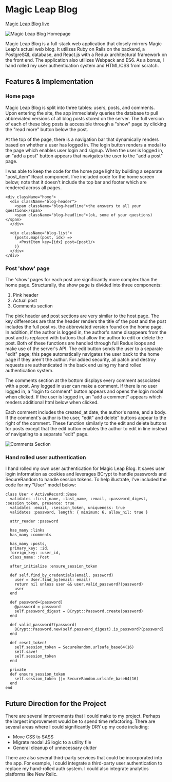 # Magic Leap Blog

[Magic Leap Blog live][site]

[site]: https://magic-leap-blog.herokuapp.com/#/blog

![Magic Leap Blog Homepage](https://res.cloudinary.com/dsguwnfdw/image/upload/v1483399887/Screen_Shot_2017-01-02_at_3.30.57_PM_niwlhp.png)

Magic Leap Blog is a full-stack web application that closely mirrors Magic Leap's actual web blog. It utilizes Ruby on Rails on the backend, a PostgreSQL database, and React.js with a Redux architectural framework on the front end. The application also utilizes Webpack and ES6. As a bonus, I hand rolled my user authentication system and HTML/CSS from scratch.

## Features & Implementation

### Home page

  Magic Leap Blog is split into three tables: users, posts, and comments. Upon entering the site, the app immediately queries the database to pull abbreviated versions of all blog posts stored on the server. The full version of each of these blog posts is accessible through a "show" page by clicking the "read more" button below the post.

  At the top of the page, there is a navigation bar that dynamically renders based on whether a user has logged in. The login button renders a modal to the page which enables user login and signup. When the user is logged in, an "add a post" button appears that navigates the user to the "add a post" page.

  I was able to keep the code for the home page light by building a separate "post_item" React component. I've included code for the home screen below; note that it doesn't include the top bar and footer which are rendered across all pages.
  ```
  <div className="home">
    <div className="blog-header">
      <span className="blog-headline">the answers to all your questions</span>
      <span className="blog-headline">(ok, some of your questions)</span>
    </div>

    <div className="blog-list">
      {posts.map((post, idx) =>
        <PostItem key={idx} post={post}/>
      )}
    </div>
  </div>
  ```

### Post 'show' page

  The 'show' pages for each post are significantly more complex than the home page. Structurally, the show page is divided into three components:
  1. Pink header
  2. Actual post
  3. Comments section

  The pink header and post sections are very similar to the host page. The key differences are that the header renders the title of the post and the post includes the full post vs. the abbreviated version found on the home page. In addition, if the author is logged in, the author's name disappears from the post and is replaced with buttons that allow the author to edit or delete the post. Both of these functions are handled through full Redux loops and make use of the server's API. The edit button sends the user to a separate "edit" page; this page automatically navigates the user back to the home page if they aren't the author. For added security, all patch and destroy requests are authenticated in the back end using my hand rolled authentication system.

  The comments section at the bottom displays every comment associated with a post. Any logged in user can make a comment. If there is no user logged in, a "login to comment" button appears and opens the login modal when clicked. If the user is logged in, an "add a comment" appears which renders additional html below when clicked.

  Each comment includes the created_at date, the author's name, and a body. If the comment's author is the user, "edit" and delete" buttons appear to the right of the comment. These function similarly to the edit and delete buttons for posts except that the edit button enables the author to edit in line instead of navigating to a separate "edit" page.

  ![Comments Section](https://res.cloudinary.com/dsguwnfdw/image/upload/v1483403137/Screen_Shot_2017-01-02_at_4.25.22_PM_lijcz7.png)

### Hand rolled user authentication
  I hand rolled my own user authentication for Magic Leap Blog. It saves user login information as cookies and leverages BCrypt to handle passwords and SecureRandom to handle session tokens. To help illustrate, I've included the code for my "User" model below:

  ```
  class User < ActiveRecord::Base
    validates :first_name, :last_name, :email, :password_digest, :session_token, presence: true
    validates :email, :session_token, uniqueness: true
    validates :password, length: { minimum: 6, allow_nil: true }

    attr_reader :password

    has_many :links
    has_many :comments

    has_many :posts,
    primary_key: :id,
    foreign_key: :user_id,
    class_name: :Post

    after_initialize :ensure_session_token

    def self.find_by_credentials(email, password)
      user = User.find_by(email: email)
      return nil unless user && user.valid_password?(password)
      user
    end

    def password=(password)
      @password = password
      self.password_digest = BCrypt::Password.create(password)
    end

    def valid_password?(password)
      BCrypt::Password.new(self.password_digest).is_password?(password)
    end

    def reset_token!
      self.session_token = SecureRandom.urlsafe_base64(16)
      self.save!
      self.session_token
    end

    private
    def ensure_session_token
      self.session_token ||= SecureRandom.urlsafe_base64(16)
    end
  end
  ```

## Future Direction for the Project
  There are several improvements that I could make to my project. Perhaps the largest improvement would be to spend time refactoring. There are several areas where I could significantly DRY up my code including:
  - Move CSS to SASS
  - Migrate modal JS logic to a utility file
  - General cleanup of unnecessary clutter

  There are also several third-party services that could be incorporated into the app. For example, I could integrate a third-party user authentication to replace my hand-rolled auth system. I could also integrate analytics platforms like New Relic.

